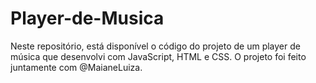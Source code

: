 # Player-de-Musica
Neste repositório, está disponível o código do projeto de um player de música que desenvolvi com JavaScript, HTML e CSS. O projeto foi feito juntamente com @MaianeLuiza.
